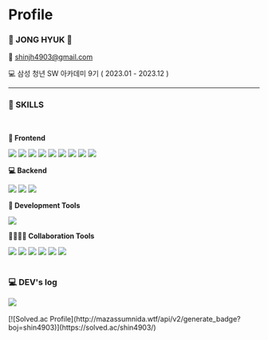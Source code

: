 # Profile 

### 👋 JONG HYUK 👋 

📧 shinjh4903@gmail.com

💻 삼성 청년 SW 아카데미 9기 ( 2023.01 - 2023.12 )

<hr/>

<h3> 🔨 SKILLS </h3>
<br/>
<div style="display:flex; flex-direction:column; align-items:flex-start;">
  <!-- Frontend -->
    <p><strong>🌈 Frontend</strong></p>
    <div>
        <img src="https://img.shields.io/badge/JavaScript-F7DF1E?style=flat-square&logo=javascript&logoColor=black"> 
        <img src="https://img.shields.io/badge/TypeScript-3178C6?style=flat-square&logo=TypeScript&logoColor=white"/>
        <img src="https://img.shields.io/badge/CSS3-1572B6?style=flat-square&logo=css3&logoColor=white"> 
        <img src="https://img.shields.io/badge/React-61DAFB?style=flat-square&logo=React&logoColor=black"/>
      <img src="https://img.shields.io/badge/Next.js-000000?style=flat-square&logo=Next.js&logoColor=white"/>
        <img src="https://img.shields.io/badge/styled components-DB7093?style=flat-square&logo=styled-components&logoColor=white"/>
        <img src="https://img.shields.io/badge/HTML5-E34F26?style=flat-square&logo=html5&logoColor=white"> 
        <img src="https://img.shields.io/badge/Bootstrap-7952B3?style=flat-square&logo=bootstrap&logoColor=white">
        <img src="https://img.shields.io/badge/Node.js-6DA55F?style=flat-square&logo=node.js&logoColor=white">
    </div>
    <!-- Backend -->
    <p><strong>💻 Backend</strong></p>
    <div>
        <img src="https://img.shields.io/badge/Python-3776AB?style=flat-square&logo=python&logoColor=white"> 
        <img src="https://img.shields.io/badge/Django-092E20?style=flat-square&logo=django&logoColor=white"/>
        <img src="https://img.shields.io/badge/SQLite-2307405e?style=flat-square&logo=sqlite&logoColor=white"/>
    </div>
    <!-- Development Tools -->
    <p><strong>🔮 Development Tools</strong></p>
    <div>
        <img src="https://img.shields.io/badge/Visual Studio Code-007ACC?style=flat-square&logo=Visual Studio Code&logoColor=white"/>
    </div>
    <!-- Collaboration Tools -->
    <p><strong>👨‍👩‍👧‍👦 Collaboration Tools</strong></p>
    <div>
        <img src="https://img.shields.io/badge/Git-F05032?style=flat-square&logo=git&logoColor=white"/>
      <img src="https://img.shields.io/badge/Gitlab-FC6D26?style=flat-square&logo=gitlab&logoColor=white"/>
      <img src="https://img.shields.io/badge/GitHub-181717?style=flat-square&logo=GitHub&logoColor=white"/>
      <img src="https://img.shields.io/badge/Notion-000000?style=flat-square&logo=notion&logoColor=white"/>
      <img src="https://img.shields.io/badge/Jira-0052CC?style=flat-square&logo=jirasoftware&logoColor=white"/>
      <img src="https://img.shields.io/badge/Figma-%23F24E1E.svg?style=flat-square&logo=figma&logoColor=white"/>
    </div>
  <br>
</div>

<h3> 💻 DEV's log</h3>
<div style="display:flex; flex-direction:row;">
        <img src="https://github-readme-tistory-card.vercel.app/api/badge?name=Tistory&theme=difault"> 
</div>
<br>  
 [![Solved.ac Profile](http://mazassumnida.wtf/api/v2/generate_badge?boj=shin4903)](https://solved.ac/shin4903/)


